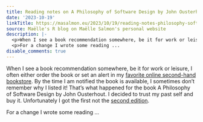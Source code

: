 ```yaml
---
title: Reading notes on A Philosophy of Software Design by John Ousterhout
date: '2023-10-19'
linkTitle: https://masalmon.eu/2023/10/19/reading-notes-philosophy-software-design/
source: Maëlle's R blog on Maëlle Salmon's personal website
description: |-
  <p>When I see a book recommendation somewhere, be it for work or leisure, I often either order the book or set an alert in my <a href="https://www.momox-shop.fr/">favorite online second-hand bookstore</a>. By the time I am notified the book is available, I sometimes don&rsquo;t remember why I listed it! That&rsquo;s what happened for the book A Philosophy of Software Design by John Ousterhout. I decided to trust my past self and buy it. Unfortunately I got the first not the <a href="https://web.stanford.edu/~ouster/cgi-bin/book.php">second edition</a>.</p>
  <p>For a change I wrote some reading ...
disable_comments: true
---
```

<p>When I see a book recommendation somewhere, be it for work or leisure, I often either order the book or set an alert in my <a href="https://www.momox-shop.fr/">favorite online second-hand bookstore</a>. By the time I am notified the book is available, I sometimes don&rsquo;t remember why I listed it! That&rsquo;s what happened for the book A Philosophy of Software Design by John Ousterhout. I decided to trust my past self and buy it. Unfortunately I got the first not the <a href="https://web.stanford.edu/~ouster/cgi-bin/book.php">second edition</a>.</p>
<p>For a change I wrote some reading ...
